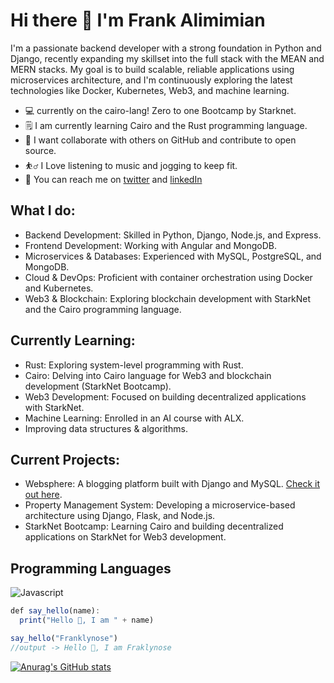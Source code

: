 # Hi there 👋 I'm Frank Alimimian
I'm a passionate backend developer with a strong foundation in Python and Django, recently expanding my skillset into the full stack with the MEAN and MERN stacks. My goal is to build scalable, reliable applications using microservices architecture, and I'm continuously exploring the latest technologies like Docker, Kubernetes, Web3, and machine learning.

* 💻  currently on the cairo-lang! Zero to one Bootcamp by Starknet.
* 🗒 I am currently learning Cairo and the Rust programming language.
* 🤝 I want collaborate with others on GitHub and contribute to open source.
* ⛹️‍♂️ I Love listening to music and jogging to keep fit.
* 💌 You can reach me on [twitter](https://twitter.com/FranklynOse883) and  [linkedIn](https://www.linkedin.com/in/franklynose883)

## What I do:
* Backend Development: Skilled in Python, Django, Node.js, and Express.
* Frontend Development: Working with Angular and MongoDB.
* Microservices & Databases: Experienced with MySQL, PostgreSQL, and MongoDB.
* Cloud & DevOps: Proficient with container orchestration using Docker and Kubernetes.
* Web3 & Blockchain: Exploring blockchain development with StarkNet and the Cairo programming language.

## Currently Learning:
* Rust: Exploring system-level programming with Rust.
* Cairo: Delving into Cairo language for Web3 and blockchain development (StarkNet Bootcamp).
* Web3 Development: Focused on building decentralized applications with StarkNet.
* Machine Learning: Enrolled in an AI course with ALX.
* Improving data structures & algorithms.

## Current Projects:
* Websphere: A blogging platform built with Django and MySQL. [Check it out here](https://franklynose.pythonanywhere.com/).
* Property Management System: Developing a microservice-based architecture using Django, Flask, and Node.js.
* StarkNet Bootcamp: Learning Cairo and building decentralized applications on StarkNet for Web3 development.



## Programming Languages
![Javascript](https://github.com/user-attachments/assets/7ab81243-912a-4430-8b08-44b35daba971)








```ts
def say_hello(name):
  print("Hello 👋, I am " + name)

say_hello("Franklynose")
//output -> Hello 👋, I am Fraklynose
```

[![Anurag's GitHub stats](https://github-readme-stats.vercel.app/api?username=Franklyn883)](https://github.com/anuraghazra/github-readme-stats)
